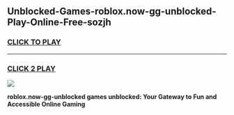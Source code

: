 
## Unblocked-Games-roblox.now-gg-unblocked-Play-Online-Free-sozjh
<h3>
<a href="https://premium76.site?title=roblox.now-gg-unblocked&ref=26A">CLICK TO PLAY</a></h3>
<hr>

<h3>
<a href="https://premium76.site?title=roblox.now-gg-unblocked&ref=26A">CLICK 2 PLAY</a>
  
</h3>

<a href="https://premium76.site?title=roblox.now-gg-unblocked&ref=26A"><img src="https://clearcache.store/games.png"></a>


**roblox.now-gg-unblocked games unblocked: Your Gateway to Fun and Accessible Online Gaming**
